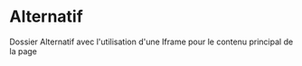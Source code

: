 # Alternatif

Dossier Alternatif avec l'utilisation d'une Iframe pour le contenu principal de la page